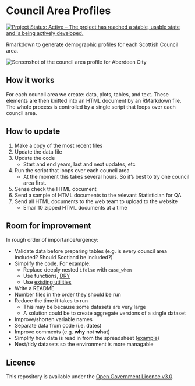 Council Area Profiles
================

[![Project Status: Active – The project has reached a stable, usable
state and is being actively
developed.](https://www.repostatus.org/badges/latest/active.svg)](https://www.repostatus.org/#active)

Rmarkdown to generate demographic profiles for each Scottish Council
area.

![Screenshot of the council area profile for Aberdeen
City](https://github.com/DataScienceScotland/council_area_profiles/blob/master/screenshot.png)

## How it works

For each council area we create: data, plots, tables, and text. These
elements are then knitted into an HTML document by an RMarkdown file.
The whole process is controlled by a single script that loops over each
council area.

## How to update

1.  Make a copy of the most recent files
2.  Update the data file
3.  Update the code
      - Start and end years, last and next updates, etc
4.  Run the script that loops over each council area
      - At the moment this takes several hours. So it’s best to try one
        council area first.
5.  Sense check the HTML document
6.  Send a sample of HTML documents to the relevant Statistician for QA
7.  Send all HTML documents to the web team to upload to the website
      - Email 10 zipped HTML documents at a time

## Room for improvement

In rough order of importance/urgency:

  - Validate data before preparing tables (e.g. is every council area
    included? Should Scotland be included?)
  - Simplify the code. For example:
      - Replace deeply nested `ifelse` with `case_when`
      - Use functions,
        [DRY](https://en.wikipedia.org/wiki/Don%27t_repeat_yourself)
      - Use [existing
        utilities](https://scales.r-lib.org/reference/label_ordinal.html)
  - Write a README
  - Number files in the order they should be run
  - Reduce the time it takes to run
      - This may be because some datasets are very large
      - A solution could be to create aggregate versions of a single
        dataset
  - Improve/shorten variable names
  - Separate data from code (i.e. dates)
  - Improve comments (e.g. **why** not **what**)
  - Simplify how data is read in from the spreadsheet
    ([example](https://readxl.tidyverse.org/articles/articles/readxl-workflows.html#iterate-over-multiple-worksheets-in*%20-a-workbook))
  - Nest/tidy datasets so the environment is more managable

## Licence

This repository is available under the [Open Government Licence
v3.0](https://www.nationalarchives.gov.uk/doc/open-government-licence/version/3/).
